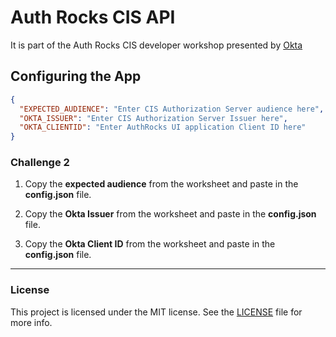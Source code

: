 # Auth Rocks CIS API

It is part of the Auth Rocks CIS developer workshop presented by [Okta](https://okta.com)

## Configuring the App

```json
{
  "EXPECTED_AUDIENCE": "Enter CIS Authorization Server audience here",
  "OKTA_ISSUER": "Enter CIS Authorization Server Issuer here",
  "OKTA_CLIENTID": "Enter AuthRocks UI application Client ID here"
}
```

### Challenge 2

1. Copy the **expected audience** from the worksheet and paste in the **config.json** file.

2. Copy the **Okta Issuer** from the worksheet and paste in the **config.json** file.

2. Copy the **Okta Client ID** from the worksheet and paste in the **config.json** file.


---


### License

This project is licensed under the MIT license. See the [LICENSE](LICENSE.txt) file for more info.

